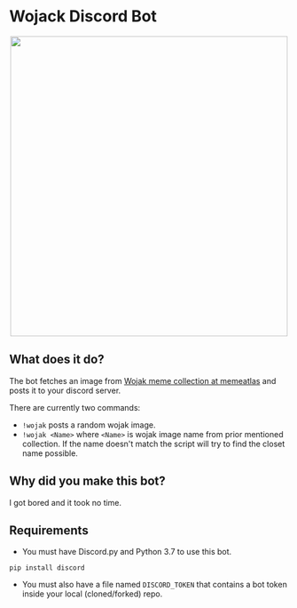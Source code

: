 # Wojack Discord Bot
<p align="center">
  <img width="500" height="540" src="https://www.pngkit.com/png/full/119-1193544_10468668-wojak-in-hoodie.png">
</p>

## What does it do?
The bot fetches an image from [Wojak meme collection at memeatlas](https://www.memeatlas.com/wojak-memes.html) and posts it to your discord server.

There are currently two commands:
+ `!wojak` posts a random wojak image.
+ `!wojak <Name>` where `<Name>` is wojak image name from prior mentioned collection. If the name doesn't match the script will try to find the closet name possible.

## Why did you make this bot?
I got bored and it took no time.

## Requirements
+ You must have Discord.py and Python 3.7 to use this bot.

```
pip install discord
```
+ You must also have a file named `DISCORD_TOKEN` that contains a bot token inside your local (cloned/forked) repo.

